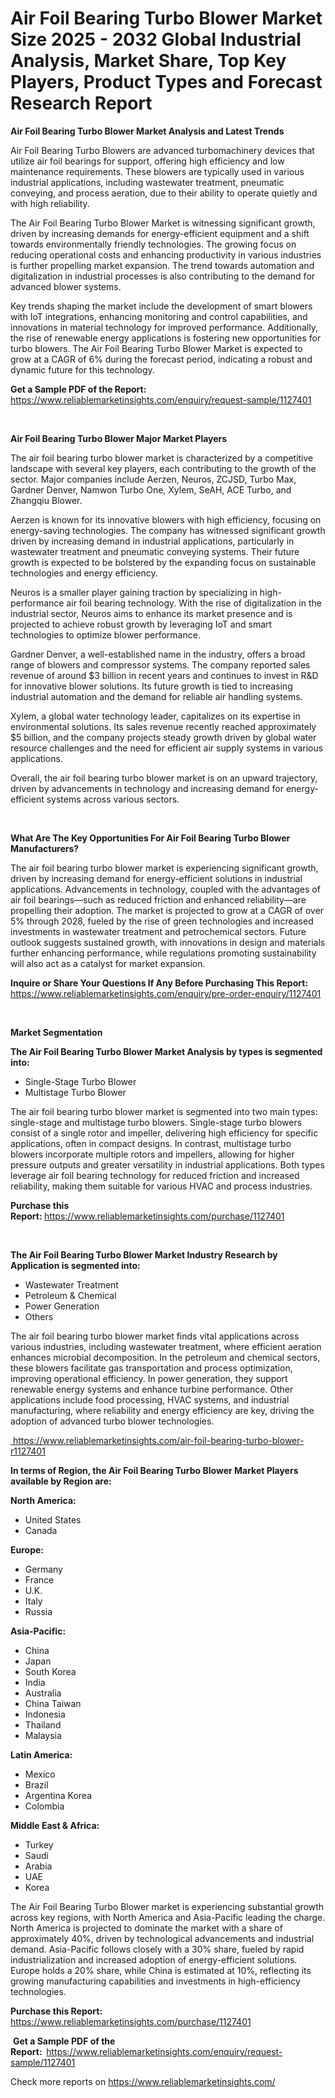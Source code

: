 <p><h1>Air Foil Bearing Turbo Blower Market Size 2025 - 2032 Global Industrial Analysis, Market Share, Top Key Players, Product Types and Forecast Research Report</h1></p><p><strong>Air Foil Bearing Turbo Blower Market Analysis and Latest Trends</strong></p>
<p><p>Air Foil Bearing Turbo Blowers are advanced turbomachinery devices that utilize air foil bearings for support, offering high efficiency and low maintenance requirements. These blowers are typically used in various industrial applications, including wastewater treatment, pneumatic conveying, and process aeration, due to their ability to operate quietly and with high reliability.</p><p>The Air Foil Bearing Turbo Blower Market is witnessing significant growth, driven by increasing demands for energy-efficient equipment and a shift towards environmentally friendly technologies. The growing focus on reducing operational costs and enhancing productivity in various industries is further propelling market expansion. The trend towards automation and digitalization in industrial processes is also contributing to the demand for advanced blower systems.</p><p>Key trends shaping the market include the development of smart blowers with IoT integrations, enhancing monitoring and control capabilities, and innovations in material technology for improved performance. Additionally, the rise of renewable energy applications is fostering new opportunities for turbo blowers. The Air Foil Bearing Turbo Blower Market is expected to grow at a CAGR of 6% during the forecast period, indicating a robust and dynamic future for this technology.</p></p>
<p><strong>Get a Sample PDF of the Report:&nbsp;</strong> <a href="https://www.reliablemarketinsights.com/enquiry/request-sample/1127401?utm_campaign=3164&utm_medium=2&utm_source=Github&utm_content=ia&utm_term=06032025&utm_id=air-foil-bearing-turbo-blower">https://www.reliablemarketinsights.com/enquiry/request-sample/1127401</a></p>
<p>&nbsp;</p>
<p><strong>Air Foil Bearing Turbo Blower Major Market Players</strong></p>
<p><p>The air foil bearing turbo blower market is characterized by a competitive landscape with several key players, each contributing to the growth of the sector. Major companies include Aerzen, Neuros, ZCJSD, Turbo Max, Gardner Denver, Namwon Turbo One, Xylem, SeAH, ACE Turbo, and Zhangqiu Blower.</p><p>Aerzen is known for its innovative blowers with high efficiency, focusing on energy-saving technologies. The company has witnessed significant growth driven by increasing demand in industrial applications, particularly in wastewater treatment and pneumatic conveying systems. Their future growth is expected to be bolstered by the expanding focus on sustainable technologies and energy efficiency.</p><p>Neuros is a smaller player gaining traction by specializing in high-performance air foil bearing technology. With the rise of digitalization in the industrial sector, Neuros aims to enhance its market presence and is projected to achieve robust growth by leveraging IoT and smart technologies to optimize blower performance.</p><p>Gardner Denver, a well-established name in the industry, offers a broad range of blowers and compressor systems. The company reported sales revenue of around $3 billion in recent years and continues to invest in R&D for innovative blower solutions. Its future growth is tied to increasing industrial automation and the demand for reliable air handling systems.</p><p>Xylem, a global water technology leader, capitalizes on its expertise in environmental solutions. Its sales revenue recently reached approximately $5 billion, and the company projects steady growth driven by global water resource challenges and the need for efficient air supply systems in various applications.</p><p>Overall, the air foil bearing turbo blower market is on an upward trajectory, driven by advancements in technology and increasing demand for energy-efficient systems across various sectors.</p></p>
<p>&nbsp;</p>
<p><strong>What Are The Key Opportunities For Air Foil Bearing Turbo Blower Manufacturers?</strong></p>
<p><p>The air foil bearing turbo blower market is experiencing significant growth, driven by increasing demand for energy-efficient solutions in industrial applications. Advancements in technology, coupled with the advantages of air foil bearings—such as reduced friction and enhanced reliability—are propelling their adoption. The market is projected to grow at a CAGR of over 5% through 2028, fueled by the rise of green technologies and increased investments in wastewater treatment and petrochemical sectors. Future outlook suggests sustained growth, with innovations in design and materials further enhancing performance, while regulations promoting sustainability will also act as a catalyst for market expansion.</p></p>
<p><strong>Inquire or Share Your Questions If Any Before Purchasing This Report:</strong> <a href="https://www.reliablemarketinsights.com/enquiry/pre-order-enquiry/1127401?utm_campaign=3164&utm_medium=2&utm_source=Github&utm_content=ia&utm_term=06032025&utm_id=air-foil-bearing-turbo-blower">https://www.reliablemarketinsights.com/enquiry/pre-order-enquiry/1127401</a></p>
<p>&nbsp;</p>
<p><strong>Market Segmentation</strong></p>
<p><strong>The Air Foil Bearing Turbo Blower Market Analysis by types is segmented into:</strong></p>
<p><ul><li>Single-Stage Turbo Blower</li><li>Multistage Turbo Blower</li></ul></p>
<p><p>The air foil bearing turbo blower market is segmented into two main types: single-stage and multistage turbo blowers. Single-stage turbo blowers consist of a single rotor and impeller, delivering high efficiency for specific applications, often in compact designs. In contrast, multistage turbo blowers incorporate multiple rotors and impellers, allowing for higher pressure outputs and greater versatility in industrial applications. Both types leverage air foil bearing technology for reduced friction and increased reliability, making them suitable for various HVAC and process industries.</p></p>
<p><strong>Purchase this Report:&nbsp;</strong><a href="https://www.reliablemarketinsights.com/purchase/1127401?utm_campaign=3164&utm_medium=2&utm_source=Github&utm_content=ia&utm_term=06032025&utm_id=air-foil-bearing-turbo-blower">https://www.reliablemarketinsights.com/purchase/1127401</a></p>
<p>&nbsp;</p>
<p><strong>The Air Foil Bearing Turbo Blower Market Industry Research by Application is segmented into:</strong></p>
<p><ul><li>Wastewater Treatment</li><li>Petroleum & Chemical</li><li>Power Generation</li><li>Others</li></ul></p>
<p><p>The air foil bearing turbo blower market finds vital applications across various industries, including wastewater treatment, where efficient aeration enhances microbial decomposition. In the petroleum and chemical sectors, these blowers facilitate gas transportation and process optimization, improving operational efficiency. In power generation, they support renewable energy systems and enhance turbine performance. Other applications include food processing, HVAC systems, and industrial manufacturing, where reliability and energy efficiency are key, driving the adoption of advanced turbo blower technologies.</p></p>
<p><a href="https://www.reliablemarketinsights.com/air-foil-bearing-turbo-blower-r1127401?utm_campaign=3164&utm_medium=2&utm_source=Github&utm_content=ia&utm_term=06032025&utm_id=air-foil-bearing-turbo-blower">&nbsp;https://www.reliablemarketinsights.com/air-foil-bearing-turbo-blower-r1127401</a></p>
<p><strong>In terms of Region, the Air Foil Bearing Turbo Blower Market Players available by Region are:</strong></p>
<p>
    <p> <strong> North America: </strong>
        <ul>
            <li>United States</li>
            <li>Canada</li>
        </ul>
        </p> 
    <p> <strong> Europe: </strong>
        <ul>
            <li>Germany</li>
            <li>France</li>
            <li>U.K.</li>
            <li>Italy</li>
            <li>Russia</li>
        </ul>
        </p> 
    <p> <strong> Asia-Pacific: </strong>
        <ul>
            <li>China</li>
            <li>Japan</li>
            <li>South Korea</li>
            <li>India</li>
            <li>Australia</li>
            <li>China Taiwan</li>
            <li>Indonesia</li>
            <li>Thailand</li>
            <li>Malaysia</li>
        </ul>
        </p> 
    <p> <strong> Latin America: </strong>
        <ul>
            <li>Mexico</li>
            <li>Brazil</li>
            <li>Argentina Korea</li>
            <li>Colombia</li>
        </ul>
        </p> 
    <p> <strong> Middle East & Africa: </strong>
        <ul>
            <li>Turkey</li>
            <li>Saudi</li>
            <li>Arabia</li>
            <li>UAE</li>
            <li>Korea</li>
        </ul>
    </p>
    </p>
<p><p>The Air Foil Bearing Turbo Blower market is experiencing substantial growth across key regions, with North America and Asia-Pacific leading the charge. North America is projected to dominate the market with a share of approximately 40%, driven by technological advancements and industrial demand. Asia-Pacific follows closely with a 30% share, fueled by rapid industrialization and increased adoption of energy-efficient solutions. Europe holds a 20% share, while China is estimated at 10%, reflecting its growing manufacturing capabilities and investments in high-efficiency technologies.</p></p>
<p><strong>Purchase this Report: </strong><a href="https://www.reliablemarketinsights.com/purchase/1127401?utm_campaign=3164&utm_medium=2&utm_source=Github&utm_content=ia&utm_term=06032025&utm_id=air-foil-bearing-turbo-blower">https://www.reliablemarketinsights.com/purchase/1127401</a></p>
<p>&nbsp;<strong>Get a Sample PDF of the Report:&nbsp;&nbsp;</strong><a href="https://www.reliablemarketinsights.com/enquiry/request-sample/1127401?utm_campaign=3164&utm_medium=2&utm_source=Github&utm_content=ia&utm_term=06032025&utm_id=air-foil-bearing-turbo-blower">https://www.reliablemarketinsights.com/enquiry/request-sample/1127401</a></p>
<p><strong></strong></p>
<p>Check more reports on <a href="https://www.reliablemarketinsights.com/?utm_campaign=3164&utm_medium=2&utm_source=Github&utm_content=ia&utm_term=06032025&utm_id=air-foil-bearing-turbo-blower">https://www.reliablemarketinsights.com/</a></p>
